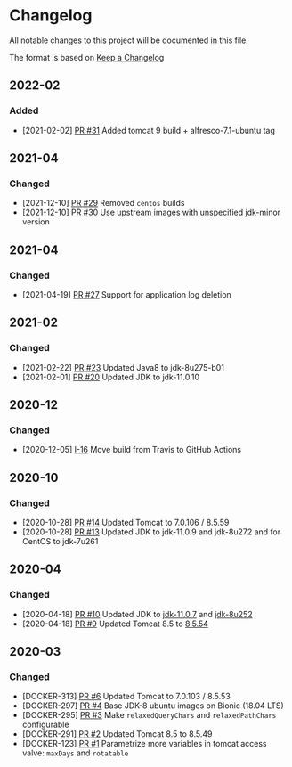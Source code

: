 # Changelog

All notable changes to this project will be documented in this file.

The format is based on [Keep a Changelog](http://keepachangelog.com/en/1.0.0/)

## 2022-02

### Added

* [2021-02-02] [PR #31](https://github.com/xenit-eu/docker-tomcat/pull/31) Added tomcat 9 build + alfresco-7.1-ubuntu tag

## 2021-04

### Changed

* [2021-12-10] [PR #29](https://github.com/xenit-eu/docker-tomcat/pull/29) Removed `centos` builds
* [2021-12-10] [PR #30](https://github.com/xenit-eu/docker-tomcat/pull/29) Use upstream images with unspecified jdk-minor version

## 2021-04

### Changed

* [2021-04-19] [PR #27](https://github.com/xenit-eu/docker-tomcat/pull/27) Support for application log deletion 	

## 2021-02

### Changed	
	
* [2021-02-22] [PR #23](https://github.com/xenit-eu/docker-tomcat/pull/23) Updated Java8 to jdk-8u275-b01
* [2021-02-01] [PR #20](https://github.com/xenit-eu/docker-tomcat/pull/20) Updated JDK to jdk-11.0.10

## 2020-12

### Changed

* [2020-12-05] [I-16](https://github.com/xenit-eu/docker-tomcat/issues/16) Move build from Travis to GitHub Actions

## 2020-10

### Changed

* [2020-10-28] [PR #14](https://github.com/xenit-eu/docker-tomcat/pull/14) Updated Tomcat to 7.0.106 / 8.5.59
* [2020-10-28] [PR #13](https://github.com/xenit-eu/docker-tomcat/pull/13) Updated JDK to jdk-11.0.9 and jdk-8u272 and for CentOS to jdk-7u261

## 2020-04

### Changed

* [2020-04-18] [PR #10](https://github.com/xenit-eu/docker-tomcat/pull/10) Updated JDK to [jdk-11.0.7](https://adoptopenjdk.net/release_notes.html?jvmVariant=hotspot#jdk11_0_7) and [jdk-8u252](https://adoptopenjdk.net/release_notes.html?jvmVariant=hotspot#jdk8u252)
* [2020-04-18] [PR #9](https://github.com/xenit-eu/docker-tomcat/pull/9) Updated Tomcat 8.5 to [8.5.54](http://tomcat.apache.org/tomcat-8.5-doc/changelog.html#Tomcat_8.5.54_(markt))

## 2020-03

### Changed

* [DOCKER-313] [PR #6](https://github.com/xenit-eu/docker-tomcat/pull/6) Updated Tomcat to 7.0.103 / 8.5.53 
* [DOCKER-297] [PR #4](https://github.com/xenit-eu/docker-tomcat/pull/4) Base JDK-8 ubuntu images on Bionic (18.04 LTS)
* [DOCKER-295] [PR #3](https://github.com/xenit-eu/docker-tomcat/pull/3) Make `relaxedQueryChars` and `relaxedPathChars` configurable
* [DOCKER-291] [PR #2](https://github.com/xenit-eu/docker-tomcat/pull/2) Updated Tomcat 8.5 to 8.5.49
* [DOCKER-123] [PR #1](https://github.com/xenit-eu/docker-tomcat/pull/1) Parametrize more variables in tomcat access valve: `maxDays` and `rotatable`
